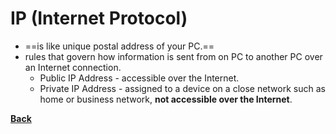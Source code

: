 # IP (Internet Protocol)
- ==is like unique postal address of your PC.==
- rules that govern how information is sent from on PC to another PC over an Internet connection.
	- Public IP Address - accessible over the Internet.
	- Private IP Address - assigned to a device on a close network such as home or business network, **not accessible over the Internet**.


**[Back](IntroHTML.md)** 